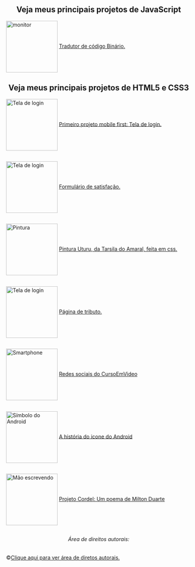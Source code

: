 <h2 align="center">Veja meus principais projetos de JavaScript</h2> 

<div style="display: inline_block">
 <img align="center" alt="monitor" height="140em" src="https://cdn-icons-png.flaticon.com/512/901/901020.png">
  <a href="https://github.com/Martha-Alves/Algoritmos-Intermediarios/blob/main/17-tradutor-de-binario/binario.js" target="_blank" rel="external">Tradutor de código Binário.</a>
</div>

<h2 align="center">Veja meus principais projetos de HTML5 e CSS3</h2>


<div style="display: inline_block">
 <img align="center" alt="Tela de login" height="140em" src="https://cdn-icons-png.flaticon.com/512/7438/7438429.png">
  <a href="https://martha-alves.github.io/html-css/Desafios-CursoEmVideo/4-Login/" target="_blank" rel="external">Primeiro projeto mobile first: Tela de login.</a>
</div>

  ##

<div style="display: inline_block">
 <img align="center" alt="Tela de login" height="140em" src="https://cdn-icons-png.flaticon.com/512/3200/3200751.png">
  <a href="https://martha-alves.github.io/html-css/Desafios-freeCodeCamp/1-formulario-de-satisfacao/" target="_blank" rel="external">Formulário de satisfação.</a>
</div>  

##  
  
 <div style="display: inline_block">
 <img align="center" alt="Pintura" height="140em" src="https://cdn-icons-png.flaticon.com/512/1651/1651671.png">
  <a href="https://martha-alves.github.io/html-css/Desafios-freeCodeCamp/3-pintura-uturu-com-css/" target="_blank" rel="external">Pintura  Uturu, da Tarsila do Amaral, feita em css.</a>
</div>  

##  
  
 <div style="display: inline_block">
 <img align="center" alt="Tela de login" height="140em" src="https://cdn-icons-png.flaticon.com/512/4098/4098636.png">
  <a href="https://martha-alves.github.io/html-css/Desafios-freeCodeCamp/2-pagina-de-tributo/" target="_blank" rel="external">Página de tributo.</a>
</div>  

##   


  
<div style="display: inline_block">
 <img align="center" alt="Smartphone" height="140em" src="https://cdn-icons-png.flaticon.com/512/4151/4151857.png">
 <a style="display: inline_block padding:100px;" href="https://martha-alves.github.io/html-css/Desafios-CursoEmVideo/3-Redes-sociais/" target="_blank" rel="external">Redes sociais do CursoEmVideo</a>
</div>

 ##
 
<div style="display: inline_block">
 <img align="center" alt="Símbolo do Android" height="140em" src="https://cdn-icons-png.flaticon.com/512/536/536437.png">
 <a href="https://martha-alves.github.io/html-css/Desafios-CursoEmVideo/1-Android/" target="_blank" rel="external">A história do icone do Android</a>
</div>

 ##
 
<div style="display: inline_block">
 <img align="center" alt="Mão escrevendo" height="140em" src="https://cdn-icons-png.flaticon.com/512/3271/3271154.png">
  <a href="https://martha-alves.github.io/html-css/Desafios-CursoEmVideo/2-Cordel/" target="_blank" rel="external">Projeto Cordel: Um poema de Milton Duarte</a>
</div> 
 
 ##
 


 <h6 align="center">Área de direitos autorais:</h6>
 
 ©️<a href="https://github.com/Martha-Alves/html-css/blob/main/direito-autoral.md" target="_blank" rel="external">Clique aqui para ver área de diretos autorais.</a>
